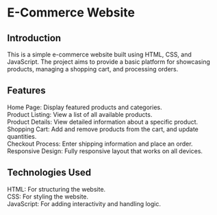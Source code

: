 # E-Commerce Website

## Introduction
This is a simple e-commerce website built using HTML, CSS, and JavaScript. The project aims to provide a basic platform for showcasing products, managing a shopping cart, and processing orders.

## Features
Home Page: Display featured products and categories.<br>
Product Listing: View a list of all available products.<br>
Product Details: View detailed information about a specific product.<br>
Shopping Cart: Add and remove products from the cart, and update quantities.<br>
Checkout Process: Enter shipping information and place an order.<br>
Responsive Design: Fully responsive layout that works on all devices.<br>

## Technologies Used
HTML: For structuring the website.<br>
CSS: For styling the website.<br>
JavaScript: For adding interactivity and handling logic.<br>
